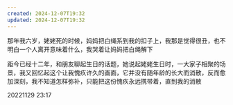```yaml
---
created: 2024-12-07T19:32
updated: 2024-12-07T19:32
---
```

那年我六岁，姥姥死的时候，妈妈把白绳系到我的扣子上，我那是觉得很丑，也不明白一个人离开意味着什么，我哭着让妈妈把白绳解下

距今已经十二年，和朋友聊起生日的话题，她说起姥姥生日时，一大家子相聚的场景，我又回忆起这个让我愧疚许久的画面，它并没有随年龄的长大而消散，反而愈加深刻，我不知道怎样弥补，只能把这份愧疚永远携带着，直到我的消散

20221129 23:17